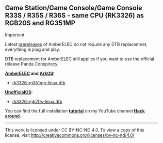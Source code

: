 Game Station/Game Console/Game Consoie R33S / R35S / R36S - same CPU (RK3326) as RGB20S and RG351MP
---
> [!IMPORTANT]
> Latest [prereleases](https://github.com/AmberELEC/AmberELEC-prerelease/releases/) of AmberELEC do not require any DTB replacemnet, everything is plug and play.
> 
> DTB replacement for AmberELEC still applies if you want to use the official release Panda Conspiracy.

**[AmberELEC](https://github.com/AmberELEC/AmberELEC/releases) and [ArkOS](https://github.com/christianhaitian/arkos/wiki#download-links):**
- [rk3326-rg351mp-linux.dtb](https://github.com/tech4bot/r35s/blob/main/rk3326-rg351mp-linux.dtb)

**[UnofficialOS](https://github.com/RetroGFX/UnofficialOS/releases):**
- [rk3326-rgb20s-linux.dtb](https://github.com/tech4bot/r35s/blob/main/rk3326-rgb20s-linux.dtb)

You can find the full installation **[tutorial](https://youtu.be/Ahk9HmvoP-0)** on my YouTube channel **[Hack around](https://www.youtube.com/@hackaround/)**.

---
This work is licensed under CC BY-NC-ND 4.0. To view a copy of this license, visit http://creativecommons.org/licenses/by-nc-nd/4.0/

